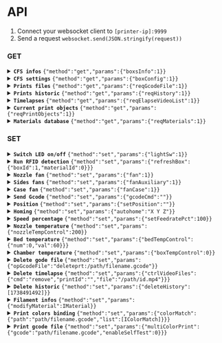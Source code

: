# API

1. Connect your websocket client to `[printer-ip]:9999`
2. Send a request `websocket.send(JSON.stringify(request))`

### GET

<details>
<summary>
<b><code>CFS infos</code></b>&nbsp;<code>{"method":"get","params":{"boxsInfo":1}}</code> </summary>

#### Request
```{"method":"get","params":{"boxsInfo":1}}```

#### Response

```typescript
{
  boxsInfo: {
    same_material: [
       [ "000003", "07a92ac", [
          {
            boxId: 1,
            materialId: 0,
          }
        ], "PETG" ], 
       [ "000001", "0000000", [
          {
            boxId: 1,
            materialId: 1,
          }
        ], "PLA" ],
       [ "000004", "0ffffff", [
          {
            boxId: 1,
            materialId: 2,
          }
        ], "ABS" ],
       [ "000001", "0ba552a", [
          {
            boxId: 1,
            materialId: 3,
          }
        ], "PLA" ]
    ],
    materialBoxs: [
      {
        id: 0,
        state: 0,
        type: 1,
        materials: [
          {
            id: 0,
            vendor: "Generic",
            type: "ABS",
            color: "#0000000",
            name: "Generic ABS",
            minTemp: 240,
            maxTemp: 280,
            selected: 0,
            pressure: 0.06,
            percent: 100,
            editStatus: 1,
            rfid: "00004",
            state: 1,
          }
        ],
      }, {
        id: 1,
        state: 1,
        type: 0,
        temp: 27,
        humidity: 39,
        materials: [
          {
            id: 0,
            vendor: "Generic",
            type: "PETG",
            name: "Generic PETG",
            rfid: "00003",
            color: "#07a92ac",
            minTemp: 220,
            maxTemp: 270,
            pressure: 0.1,
            percent: 100,
            state: 1,
            selected: 0,
            editStatus: 1,
          }, {
            id: 1,
            vendor: "Generic",
            type: "PLA",
            name: "Generic PLA",
            rfid: "00001",
            color: "#0000000",
            minTemp: 0,
            maxTemp: 0,
            pressure: 0.04,
            percent: 100,
            state: 1,
            selected: 0,
            editStatus: 1,
          }, {
            id: 2,
            vendor: "Generic",
            type: "ABS",
            name: "Generic ABS",
            rfid: "00004",
            color: "#0ffffff",
            minTemp: 0,
            maxTemp: 0,
            pressure: 0.04,
            percent: 100,
            state: 1,
            selected: 0,
            editStatus: 1,
          }, {
            id: 3,
            vendor: "Generic",
            type: "PLA",
            name: "Generic PLA",
            rfid: "00001",
            color: "#0ba552a",
            minTemp: 0,
            maxTemp: 0,
            pressure: 0.04,
            percent: 100,
            state: 1,
            selected: 0,
            editStatus: 1,
          }
        ],
      }
    ],
  },
}
```
</details>

<details>
<summary>
<b><code>CFS settings</code></b>&nbsp;<code>{"method":"get","params":{"boxConfig":1}}</code> </summary>

#### Request
```{"method":"get","params":{"boxConfig":1}}```

#### Response

```typescript
{
  boxConfig: {
    autoRefill: 1,
    cAutoFeed: 1,
    cSelfTest: 0,
    cAutoUpdateFilament: 0,
  },
}
```
</details>

<details>
<summary>
<b><code>Prints files</code></b>&nbsp;<code>{"method":"get","params":{"reqGcodeFile":1}}</code> </summary>

#### Request
```{"method":"get","params":{"reqGcodeFile":1}}```

#### Response

```typescript
[
  {
    custom_types: 1,
    type: 8,
    name: "filename.gcode",
    path: "/mnt/UDISK/printer_data/gcodes/filename.gcode",
    file_size: 1470012,
    create_time: 1735904899,
    timeCost: 1961,
    consumables: 7733,
    floorHeight: 24,
    modelX: 0,
    modelY: 0,
    modelZ: 0,
    material: "PLA;PLA;PLA",
    nozzleTemp: 22000,
    bedTemp: 5000,
    software: "Creality",
    thumbnail: "/mnt/UDISK/creality/local_gcode/humbnail/filename.png",
    startPixel: 0,
    endPixel: 0,
    modelHeight: 0,
    layerHeight: 0,
    preview: "/mnt/UDISK/creality/local_gcode/original/filename.png",
    materialColors: "#ffffff;#00ff00;#000000",
    materialIds: "01001;01001;01001",
    filamentWeight: "18.90, 0.71, 3.46",
    match: "T1A=T1D T1B=  T1C=T1B ",
  },
]
```
</details>

<details>
<summary>
<b><code>Prints historic</code></b>&nbsp;<code>{"method":"get","params":{"reqHistory":1}}</code> </summary>

#### Request
```{"method":"get","params":{"reqHistory":1}}```

#### Response

```typescript
{
  totalJob: 47,
  totalUsageTime: 93153,
  totalUsageMaterial: 296632,
  historyList: [
    {
      dateTime: "yyyy-MM-dd hh:mm:ss",
      id: 1738435321,
      filename: "/mnt/UDISK/printer_data/gcodes/filename.gcode",
      size: 377384,
      ctime: 1738431195,
      starttime: 1738435321,
      startway: 1,
      usagetime: 1215,
      usagematerial: 1325.8820699990683,
      printfinish: 1,
      thumbnail: "/mnt/UDISK/creality/userdata/history/humbnail/1738435321.png",
      filemd5: "file_id_md5",
      ismulticolor: true,
    },
  ],
}
```
</details>

<details>
<summary>
<b><code>Timelapses</code></b>&nbsp;<code>{"method":"get","params":{"reqElapseVideoList":1}}</code> </summary>

#### Request
```{"method":"get","params":{"reqElapseVideoList":1}}```

#### Response

```typescript
[
  {
    dateTime: "yyyy-MM-dd hh:mm:ss",
    name: "/mnt/UDISK/printer_data/gcodes/filename.gcode",
    id: 1734346070,
    video: "/mnt/UDISK/creality/userdata/delay_image/video/1734346070.mp4",
    size: 6546371,
    duration: 5,
    cover: "/mnt/UDISK/creality/userdata/delay_image/cover/1734346070.png",
    starttime: 1734346070,
    printtime: 2784,
    location: 0,
    interval: 1,
    render: 15,
    gcodename: "filename.gcode",
    videoname: "1734346070.mp4",
    printId: "print_id_md5",
    upload: 1,
    videoid: "video_id_md5",
  }
]
```
</details>

<details>
<summary>
<b><code>Current print objects</code></b>&nbsp;<code>{"method":"get","params":{"reqPrintObjects":1}}</code> </summary>

#### Request
```{"method":"get","params":{"reqPrintObjects":1}}```

#### Response

```typescript
{    
  current_object: "",
  excluded_objects: "[ ]",
  objects: "[ ]"
}
```
</details>

<details>
<summary>
<b><code>Materials database</code></b>&nbsp;<code>{"method":"get","params":{"reqMaterials":1}}</code> </summary>

#### Request
```{"method":"get","params":{"reqMaterials":1}}```

#### Response

```typescript
{
  "retMaterials": [
    {
      "engineVersion": "3.0.0",
      "printerIntName": "F008",
      "nozzleDiameter": [
        "0.4"
      ],
      "kvParam": {
        "activate_air_filtration": "0",
        "activate_chamber_temp_control": "1",
        "additional_cooling_fan_speed": "80",
        "chamber_temperature": "35",
        "close_fan_the_first_x_layers": "1",
        "compatible_printers": "MyKlipper 0.4 nozzle,MyMarlin 0.4 nozzle",
        "compatible_printers_condition": "",
        "compatible_prints": "",
        "compatible_prints_condition": "",
        "complete_print_exhaust_fan_speed": "80",
        "cool_cds_fan_start_at_height": "0.5",
        "cool_plate_temp": "50",
        "cool_plate_temp_initial_layer": "50",
        "cool_special_cds_fan_speed": "100",
        "default_filament_colour": "#FFFFFF",
        "during_print_exhaust_fan_speed": "60",
        "enable_overhang_bridge_fan": "1",
        "enable_pressure_advance": "0",
        "enable_special_area_additional_cooling_fan": "0",
        "eng_plate_temp": "50",
        "eng_plate_temp_initial_layer": "55",
        "epoxy_resin_plate_temp": "0",
        "epoxy_resin_plate_temp_initial_layer": "0",
        "fan_cooling_layer_time": "100",
        "fan_max_speed": "100",
        "fan_min_speed": "100",
        "filament_cooling_final_speed": "3.4",
        "filament_cooling_initial_speed": "2.2",
        "filament_cooling_moves": "4",
        "filament_cost": "20",
        "filament_density": "1.24",
        "filament_deretraction_speed": "nil",
        "filament_diameter": "1.75",
        "filament_end_gcode": "; filament end gcode \n",
        "filament_flow_ratio": "0.95",
        "filament_is_support": "0",
        "filament_load_time": "0",
        "filament_loading_speed": "28",
        "filament_loading_speed_start": "3",
        "filament_max_volumetric_speed": "23",
        "filament_minimal_purge_on_wipe_tower": "15",
        "filament_multitool_ramming": "0",
        "filament_multitool_ramming_flow": "10",
        "filament_multitool_ramming_volume": "10",
        "filament_notes": "\"\"",
        "filament_ramming_parameters": "120 100 6.6 6.8 7.2 7.6 7.9 8.2 8.7 9.4 9.9 10.0| 0.05 6.6 0.45 6.8 0.95 7.8 1.45 8.3 1.95 9.7 2.45 10 2.95 7.6 3.45 7.6 3.95 7.6 4.45 7.6 4.95 7.6",
        "filament_retract_before_wipe": "nil",
        "filament_retract_lift_above": "nil",
        "filament_retract_lift_below": "nil",
        "filament_retract_lift_enforce": "nil",
        "filament_retract_restart_extra": "nil",
        "filament_retract_when_changing_layer": "nil",
        "filament_retraction_length": "nil",
        "filament_retraction_minimum_travel": "nil",
        "filament_retraction_speed": "nil",
        "filament_shrink": "100%",
        "filament_soluble": "0",
        "filament_start_gcode": "; filament start gcode\n{if (position[2] > first_layer_height) }\nM104 S[nozzle_temperature]\n{else} \nM104 S[first_layer_temperature]\n{endif}\n\n{if(initial_extruder != current_extruder || position[2] > first_layer_height)}\n{if (position[2] +0.4  < printable_height) }\nG2 Z{position[2]  + 0.4} I0.86 J0.86 P1 F10000 ; spiral lift a little from second lift\nG1 X205 Y345 F20000\nG1 Z{position[2] } F1200\n{else}\nG1 X205 Y345 F20000\n{endif}\n{endif}",
        "filament_toolchange_delay": "0",
        "filament_type": "PLA",
        "filament_unload_time": "0",
        "filament_unloading_speed": "90",
        "filament_unloading_speed_start": "100",
        "filament_vendor": "Creality",
        "filament_wipe": "nil",
        "filament_wipe_distance": "nil",
        "filament_z_hop": "nil",
        "filament_z_hop_types": "nil",
        "full_fan_speed_layer": "0",
        "hot_plate_temp": "50",
        "hot_plate_temp_initial_layer": "50",
        "inherits": "My Generic PLA",
        "material_flow_dependent_temperature": "0",
        "material_flow_temp_graph": "[[3.0,210],[10.0,220],[12.0,230]]",
        "nozzle_temperature": "220",
        "nozzle_temperature_initial_layer": "220",
        "nozzle_temperature_range_high": "230",
        "nozzle_temperature_range_low": "190",
        "overhang_fan_speed": "100",
        "overhang_fan_threshold": "50%",
        "pressure_advance": "0.04",
        "reduce_fan_stop_start_freq": "1",
        "required_nozzle_HRC": "0",
        "slow_down_for_layer_cooling": "1",
        "slow_down_layer_time": "6",
        "slow_down_min_speed": "20",
        "support_material_interface_fan_speed": "-1",
        "temperature_vitrification": "60",
        "textured_plate_temp": "50",
        "textured_plate_temp_initial_layer": "50"
      },
      "base": {
        "id": "01001",
        "brand": "Creality",
        "name": "Hyper PLA",
        "meterialType": "PLA",
        "colors": [
          "#ffffff"
        ],
        "density": 1.24,
        "diameter": "1.75",
        "costPerMeter": 0,
        "weightPerMeter": 0,
        "rank": 410,
        "minTemp": 190,
        "maxTemp": 240,
        "isSoluble": false,
        "isSupport": false,
        "shrinkageRate": 0,
        "softeningTemp": 0,
        "dryingTemp": 0,
        "dryingTime": 0
      }
    },
    ...
  ]
}
```
</details>

### SET
<details>
<summary>
<b><code>Switch LED on/off</code></b>&nbsp;<code>{"method":"set","params":{"lightSw":1}}</code> </summary>

#### Params
params    | value | desc
----------|-------|----------
"lightSw" | 0 - 1 | LED state

#### Request
`ON ` ```{"method":"set","params":{"lightSw":1}}```
`OFF` ```{"method":"set","params":{"lightSw":0}}```
</details>

<details>
<summary>
<b><code>Run RFID detection</code></b>&nbsp;<code>{"method":"set","params":{"refreshBox":{"boxId":1,"materialId":0}}}</code> </summary>

#### Params
params       | value | desc
-------------|-------|------------
"boxId"      | 1 - 4 | CFS index
"materialId" | 0-3   | spool index

#### Request
```{"method":"set","params":{"refreshBox":{"boxId":1,"materialId":0}}}```

</details>

<details>
<summary>
<b><code>Nozzle fan</code></b>&nbsp;<code>{"method":"set","params":{"fan":1}}</code> </summary>

#### Params
params | value | desc
-------|-------|----------
"fan"  | 0 - 1 | fan state

#### Request
```{"method":"set","params":{"fan":1}}```

</details>

<details>
<summary>
<b><code>Sides fans</code></b>&nbsp;<code>{"method":"set","params":{"fanAuxiliary":1}}</code> </summary>

#### Params
params         | value | desc
---------------|-------|----------
"fanAuxiliary" | 0 - 1 | fan state

#### Request
```{"method":"set","params":{"fanAuxiliary":1}}```

</details>

<details>
<summary>
<b><code>Case fan</code></b>&nbsp;<code>{"method":"set","params":{"fanCase":1}}</code> </summary>

#### Params
params    | value | desc
----------|-------|----------
"fanCase" | 0 - 1 | fan state

#### Request
```{"method":"set","params":{"fanCase":1}}```

</details>

<details>
<summary>
<b><code>Send Gcode</code></b>&nbsp;<code>{"method":"set","params":{"gcodeCmd":""}}</code> </summary>

#### Params
params     | value    | desc
-----------|----------|--------------
"gcodeCmd" | [string] | gcode command

#### Request
```{"method":"set","params":{"gcodeCmd":"M106 P2 S115"}}```

</details>

<details>
<summary>
<b><code>Position</code></b>&nbsp;<code>{"method":"set","params":{"setPosition":""}}</code> </summary>

#### Params
params        | value    | desc
--------------|----------|-------------------------
"setPosition" | [string] | gcode movement parameter

#### Request
```{"method":"set","params":{"setPosition":"X1 F3000"}}```

</details>

<details>
<summary>
<b><code>Homing</code></b>&nbsp;<code>{"method":"set","params":{"autohome":"X Y Z"}}</code> </summary>

#### Params
params     | value    | desc
-----------|----------|----------
"autohome" | [string] | axis name

#### Request
```{"method":"set","params":{"autohome":"X Y Z"}}```

</details>

<details>
<summary>
<b><code>Speed percentage</code></b>&nbsp;<code>{"method":"set","params":{"setFeedratePct":100}}</code> </summary>

#### Params
params           | value    | desc
-----------------|----------|-----------------
"setFeedratePct" | [number] | speed percentage

#### Request
```{"method":"set","params":{"setFeedratePct":100}}```

</details>

<details>
<summary>
<b><code>Nozzle temperature</code></b>&nbsp;<code>{"method":"set","params":{"nozzleTempControl":200}}</code> </summary>

#### Params
params              | value    | desc
--------------------|----------|------------
"nozzleTempControl" | [number] | temperature

#### Request
```{"method":"set","params":{"nozzleTempControl":200}}```

</details>

<details>
<summary>
<b><code>Bed temperature</code></b>&nbsp;<code>{"method":"set","params":{"bedTempControl":{"num":0,"val":60}}}</code> </summary>

#### Params
params | value    | desc
-------|----------|-----------------------
"num"  | [number] | bed index (default: 0)
"val"  | [number] | temperature


#### Request
```{"method":"set","params":{"bedTempControl":{"num":0,"val":60}}}```

</details>

<details>
<summary>
<b><code>Chamber temperature</code></b>&nbsp;<code>{"method":"set","params":{"boxTempControl":0}}</code> </summary>

#### Params
params           | value    | desc
-----------------|----------|------------
"boxTempControl" | [number] | temperature


#### Request
```{"method":"set","params":{"boxTempControl":0}}```

</details>

<details>
<summary>
<b><code>Delete gode file</code></b>&nbsp;<code>{"method":"set","params":{"opGcodeFile":"deleteprt:/path/filename.gcode"}}</code> </summary>

#### Params
params        | value    | desc
--------------|----------|-------------------------------
"opGcodeFile" | [string] | "deleteprt:" + path + filename


#### Request
```{"method":"set","params":{"opGcodeFile":"deleteprt:/mnt/UDISK/printer_data/gcodes/filename.gcode"}}```

</details>

<details>
<summary>
<b><code>Delete timelapse</code></b>&nbsp;<code>{"method":"set","params":{"ctrlVideoFiles":{"cmd":"remove","printId":"","file":"/path/id.mp4"}}}</code> </summary>

#### Params
params | value    | desc
-------|----------|----------------
"file" | [string] | path + filename


#### Request
```{"method":"set","params":{"ctrlVideoFiles":{"cmd":"remove","printId":"","file":"/mnt/UDISK/creality/userdata/delay_image/video/1738435321.mp4"}}}```

</details>

<details>
<summary>
<b><code>Delete historic</code></b>&nbsp;<code>{"method":"set","params":{"deleteHistory":[1738491492]}}</code> </summary>

#### Params
params          | value          | desc
----------------|----------------|---------------
"deleteHistory" | [string array] | print(s) index


#### Request
```{"method":"set","params":{"deleteHistory":[1738491492]}}```

</details>

<details>
<summary>
<b><code>Filament infos</code></b>&nbsp;<code>{"method":"set","params":{"modifyMaterial":IMaterial}}</code> </summary>

#### Params
params  | value | desc
--------|-------|----------
"boxId" | 1-4   | CFS index (0 = spool holder)
"id"| 0-3 | spool index
"rfid"| [string] | material index
"type"| [string] | filament type
"vendor"| [string] | filament brand
"name"| [string] | filament name
"color"|[string] | hex color
"minTemp"| [number] | work only with decimal
"maxTemp"| [number] | work only with decimal
"pressure"| [number] | pressure advance

#### Request
```{"method":"set","params":{"modifyMaterial":{"boxId":1,"id":3,"rfid":"00001","type":"PLA","vendor":"Creality","name":"CR-PLA","color":"#0ba552a","minTemp":190.0,"maxTemp":240.0,"pressure":0.056}}}```

</details>

<details>
<summary>
<b><code>Print colors binding</code></b>&nbsp;<code>{"method":"set","params":{"colorMatch":{"path":"path/filename.gcode","list":[IColorMatch]}}}</code> </summary>

Send this to bind colors from the cfs to a multicolor print

#### Params
params            | value         | desc
------------------|---------------|----------------------
"colorMatch.path" | [string]      | path + filename
"colormatch.list" | [IColorMatch] | colors for print file

#### Request
```{"method":"set","params":{"colorMatch":{"path":"/mnt/UDISK/printer_data/gcodes/filename.gcode","list":[{"id":"T1A","type":"PLA","color":"#ffffff","boxId":1,"materialId":0}]}}}```

</details>

<details>
<summary>
<b><code>Print gcode file</code></b>&nbsp;<code>{"method":"set","params":{"multiColorPrint":{"gcode":"path/filename.gcode","enableSelfTest":0}}}</code> </summary>

#### Params
params           | value    | desc
-----------------|----------|-------------------
"gcode"          | [string] | path + filename
"enableSelfTest" | 0 - 1    | enable calibration

#### Request
```{"method":"set","params":{"multiColorPrint":{"gcode":"/mnt/UDISK/printer_data/gcodes/filename.gcode","enableSelfTest":0}}}```

</details>